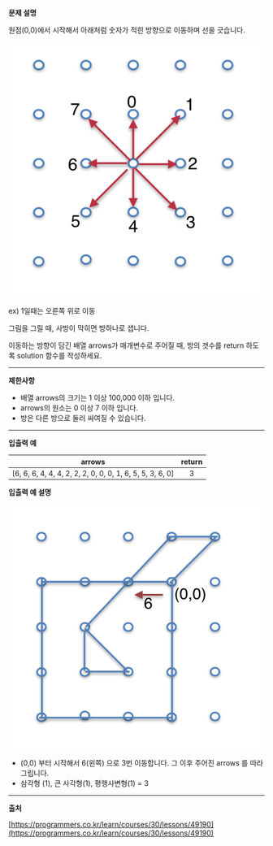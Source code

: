 **문제 설명**

원점(0,0)에서 시작해서 아래처럼 숫자가 적힌 방향으로 이동하며 선을 긋습니다.

![description](./discription.png)

ex) 1일때는 오른쪽 위로 이동

그림을 그릴 때, 사방이 막히면 방하나로 샙니다.

이동하는 방향이 담긴 배열 arrows가 매개변수로 주어질 때, 방의 갯수를 return 하도록 solution 함수를 작성하세요.

---

**제한사항**

- 배열 arrows의 크기는 1 이상 100,000 이하 입니다.
- arrows의 원소는 0 이상 7 이하 입니다.
- 방은 다른 방으로 둘러 싸여질 수 있습니다.

---

**입출력 예**

|                          arrows                           | return |
|:---------------------------------------------------------:|:------:|
| [6, 6, 6, 4, 4, 4, 2, 2, 2, 0, 0, 0, 1, 6, 5, 5, 3, 6, 0] |   3    |

**입출력 예 설명**

![IO](./IO.png)

- (0,0) 부터 시작해서 6(왼쪽) 으로 3번 이동합니다. 그 이후 주어진 arrows 를
  따라 그립니다.
- 삼각형 (1), 큰 사각형(1), 평행사변형(1) = 3

---

**출처**

[https://programmers.co.kr/learn/courses/30/lessons/49190](https://programmers.co.kr/learn/courses/30/lessons/49190)
